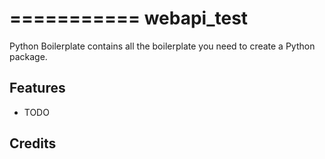 ===========
webapi_test
===========


Python Boilerplate contains all the boilerplate you need to create a Python package.


Features
--------

* TODO

Credits
---------

